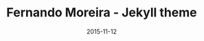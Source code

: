 ---
path: "/projeto/nandomoreira-jekyll-theme"
category: ["Open-source"]
title: "Fernando Moreira - Jekyll theme"
date: 2015-11-12
online: true
opensource: true
repo: "https://github.com/nandomoreirame/nandomoreira-jekyll-theme"
image: "./nandomoreira-jekyll-theme.png"
url: "https://nandomoreirame.github.io/nandomoreira-jekyll-theme/"
description: "Esse é o projeto do meu antigo blog feito com Jekyll, está totalmente open source e hospedado no Github pages."
tags: [ "jekyll", "freetheme", "free", "download", "blog", "blogging", "githubpages", "opensource" ]
---